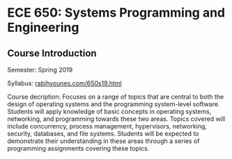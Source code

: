 # ECE 650: Systems Programming and Engineering

## Course Introduction
Semester: Spring 2019

Syllabus: [rabihyounes.com/650s19.html](rabihyounes.com/650s19.html)

Course decription: Focuses on a range of topics that are central to both the design of operating systems and the programming system-level software. Students will apply knowledge of basic concepts in operating systems, networking, and programming towards these two areas. Topics covered will include concurrency, process management, hypervisors, networking, security, databases, and file systems. Students will be expected to demonstrate their understanding in these areas through a series of programming assignments covering these topics.

